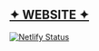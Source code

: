 ## [✦ WEBSITE ✦](https://www.oggy.ga/)

[![Netlify Status](https://api.netlify.com/api/v1/badges/b57951b4-e006-4be1-99ba-8f0f5f43ea3d/deploy-status)](https://app.netlify.com/sites/oggyga/deploys)
